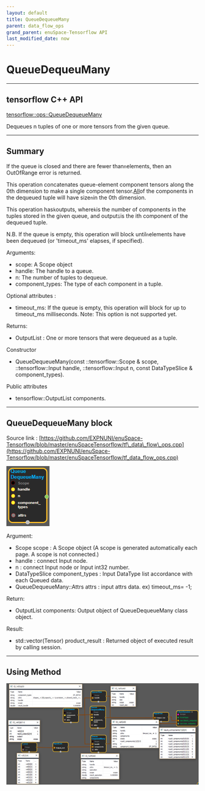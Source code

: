 ```yaml
--- 
layout: default 
title: QueueDequeueMany 
parent: data_flow_ops 
grand_parent: enuSpace-Tensorflow API 
last_modified_date: now 
--- 
```


# QueueDequeuMany

---

## tensorflow C++ API

[tensorflow::ops::QueueDequeueMany](https://www.tensorflow.org/api_docs/cc/class/tensorflow/ops/queue-dequeue-many)

Dequeues n tuples of one or more tensors from the given queue.

---

## Summary

If the queue is closed and there are fewer than`n`elements, then an OutOfRange error is returned.

This operation concatenates queue-element component tensors along the 0th dimension to make a single component tensor.[All](https://www.tensorflow.org/api_docs/cc/class/tensorflow/ops/all.html#classtensorflow_1_1ops_1_1_all)of the components in the dequeued tuple will have size`n`in the 0th dimension.

This operation has`k`outputs, where`k`is the number of components in the tuples stored in the given queue, and output`i`is the ith component of the dequeued tuple.

N.B. If the queue is empty, this operation will block until`n`elements have been dequeued \(or 'timeout\_ms' elapses, if specified\).

Arguments:

* scope: A Scope object
* handle: The handle to a queue.
* n: The number of tuples to dequeue.
* component\_types: The type of each component in a tuple.

Optional attributes :

* timeout\_ms: If the queue is empty, this operation will block for up to timeout\_ms milliseconds. Note: This option is not supported yet.

Returns:

* OutputList : One or more tensors that were dequeued as a tuple.

Constructor

* QueueDequeueMany\(const ::tensorflow::Scope & scope, ::tensorflow::Input handle, ::tensorflow::Input n, const DataTypeSlice & component\_types\).

Public attributes

* tensorflow::OutputList components.

---

## QueueDequeueMany block

Source link : [https://github.com/EXPNUNI/enuSpace-Tensorflow/blob/master/enuSpaceTensorflow/tf\_data\_flow\_ops.cpp](https://github.com/EXPNUNI/enuSpace-Tensorflow/blob/master/enuSpaceTensorflow/tf_data_flow_ops.cpp)

![](../assets/dataflow_QueueDequeueMany_Symbol.png)

Argument:

* Scope scope : A Scope object \(A scope is generated automatically each page. A scope is not connected.\)
* handle : connect  Input node.
* n : connect  Input node or Input int32 number.
* DataTypeSlice  component\_types : Input DataType list accordance with each Queued data.
* QueueDequeueMany::Attrs attrs : input attrs data. ex\) timeout\_ms= -1;

Return:

* OutputList components: Output object of QueueDequeueMany class object.

Result:

* std::vector\(Tensor\) product\_result : Returned object of executed result by calling session.

---

## Using Method

![](../assets/dataflow_QueueDequeueMany_Method.png)

